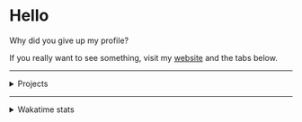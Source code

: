 # Hello

Why did you give up my profile?

If you really want to see something, visit my [website](https://vsecoder.dev/) and the tabs below.

---

<details>

<summary>Projects</summary>

| Name | URL | Description |
| ------ | ------ | ----- |
| HikkaHost | https://hikka.host/ | is a hosting service for the Hikka userbot, running on powerful servers with fully automated setup and management |
| decent-catbot | https://vsecoder.dev/projects/decent-catbot | is a versatile chat moderation tool designed to help keep communities safe and organized |
| RayRoad | https://rayroad.space/ | is an aggregator of freelance offers from multiple platforms, including Kwork, FL.ru, Habr and others |
| github-notifi-bot | https://t.me/github_notifi_bot | Simple bot that will notify you when a new GitHub events |
| TomatoClanBot | https://habr.com/ru/articles/791064/ | emerged from an underground phenomenon tied to a simple but captivating phrase: “write to the tomato.” |

and more in pinned and in [repos](https://github.com/vsecoder?tab=repositories).

</details>

---

<details>

<summary>Wakatime stats</summary>

<p>
  <a href="https://wakatime.com/@vsecoder">
    <img src="https://wakatime.com/badge/user/17993a3c-e23b-43ce-a9c6-84b6248d1411.svg" />
  </a>
</p>

<p>
  <img width="48%" src="https://github-readme-stats.vercel.app/api/wakatime?username=vsecoder&theme=tokyonight" />
</p>

</details>
